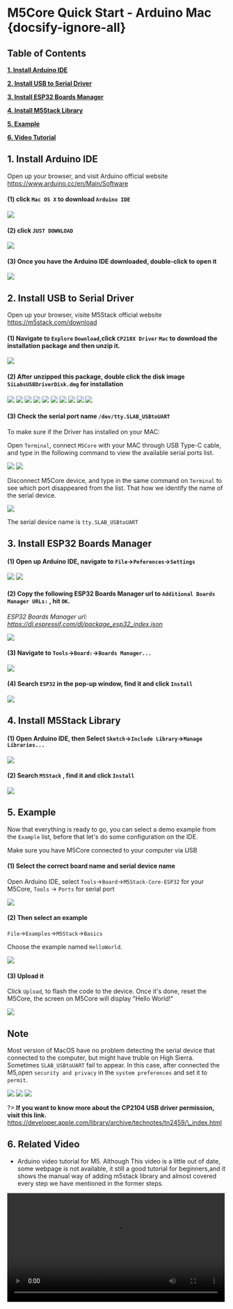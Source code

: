 # M5Core Quick Start - Arduino Mac {docsify-ignore-all}

## Table of Contents

**[1. Install Arduino IDE](#_1-install-Arduino-IDE)**

**[2. Install USB to Serial Driver](#_2-Install-USB-to-Serial-Driver)**

**[3. Install ESP32 Boards Manager](#_3-Install-ESP32-Boards-Manager)**

**[4. Install M5Stack Library](#_4-Install-M5Stack-Library)**

**[5. Example](#_5-Example)**

**[6. Video Tutorial](#_6-Related-Video)**

## 1. Install Arduino IDE

<!-- *注意：如果已经安装了 IDE，请直接从[步骤 2](#_2-安装串口驱动) 开始。* -->

Open up your browser, and visit Arduino official website https://www.arduino.cc/en/Main/Software

#### (1) click `Mac OS X` to download `Arduino IDE`

<img src="assets/img/getting_started_pics/m5stack_core/get_started_with_arduino_m5core/mac/macOS_download_arduino_ide.png">

#### (2) click `JUST DOWNLOAD` 

<img src="assets/img/getting_started_pics/m5stack_core/get_started_with_arduino_m5core/mac/macOS_download_arduino_ide_02.png">

#### (3) Once you have the Arduino IDE downloaded, double-click to open it

<img src="assets/img/getting_started_pics/m5stack_core/get_started_with_arduino_m5core/mac/macOS_download_arduino_ide_03.png">

## 2. Install USB to Serial Driver

Open up your browser, visite M5Stack official website  https://m5stack.com/download

#### (1)  Navigate to `Explore` `Download`,click `CP210X Driver` `Mac` to download the installation package and then unzip it.

<img src="assets/img/getting_started_pics/m5stack_core/get_started_with_arduino_m5core/mac/download_usb_driver_mac_01.png">

#### (2) After unzipped this package, double click the disk image `SiLabsUSBDriverDisk.dmg` for installation

<img src="assets/img/getting_started_pics/establish_serial_connection/macOS_CP2104_dmg.png">

<img src="assets/img/getting_started_pics/establish_serial_connection/macOS_CP2104_pkg.png">

<img src="assets/img/getting_started_pics/establish_serial_connection/2.png">

<img src="assets/img/getting_started_pics/establish_serial_connection/3.png">

<img src="assets/img/getting_started_pics/establish_serial_connection/4.png">

<img src="assets/img/getting_started_pics/establish_serial_connection/5.png">

<img src="assets/img/getting_started_pics/establish_serial_connection/6.png">

<img src="assets/img/getting_started_pics/establish_serial_connection/7.png">

<img src="assets/img/getting_started_pics/establish_serial_connection/8.png">

<img src="assets/img/getting_started_pics/establish_serial_connection/9.png">

#### (3) Check the serial port name `/dev/tty.SLAB_USBtoUART`

To make sure if the Driver has installed on your MAC:

Open `Terminal`, connect `M5Core` with your MAC through USB Type-C cable, and type in the following command to view the available serial ports list.

<img src="assets/img/getting_started_pics/m5stack_core/get_started_with_arduino_m5core/mac/check_serial_port_mac_01.png">

<img src="assets/img/getting_started_pics/m5stack_core/get_started_with_arduino_m5core/mac/check_serial_port_mac_02.png">

Disconnect M5Core device, and type in the same command on `Terminal`  to see which port disappeared from the list. 
That how we identify the name of the serial device.

<img src="assets/img/getting_started_pics/m5stack_core/get_started_with_arduino_m5core/mac/check_serial_port_mac_03.png">

The serial device name is `tty.SLAB_USBtoUART`

## 3. Install ESP32 Boards Manager

#### (1) Open up Arduino IDE, navigate to `File`->`Peferences`->`Settings`

<img src="assets/img/getting_started_pics/m5stack_core/get_started_with_arduino_m5core/mac/quick_start_arduino_mac_01.png">

<img src="assets/img/getting_started_pics/m5stack_core/get_started_with_arduino_m5core/mac/quick_start_arduino_mac_02.png">

#### (2) Copy the following ESP32 Boards Manager url to `Additional Boards Manager URLs:` , hit `OK`.

*ESP32 Boards Manager url: https://dl.espressif.com/dl/package_esp32_index.json*

<img src="assets/img/getting_started_pics/m5stack_core/get_started_with_arduino_m5core/mac/quick_start_arduino_mac_03.png">

#### (3) Navigate to `Tools`->`Board:`->`Boards Manager...`

<img src="assets/img/getting_started_pics/m5stack_core/get_started_with_arduino_m5core/mac/quick_start_arduino_mac_04.png">

#### (4) Search `ESP32` in the pop-up window, find it and  click `Install`

<img src="assets/img/getting_started_pics/m5stack_core/get_started_with_arduino_m5core/mac/quick_start_arduino_mac_05.png">

## 4. Install M5Stack Library

#### (1) Open Arduino IDE, then Select `Sketch`->`Include Library`->`Manage Libraries...`

<img src="assets/img/getting_started_pics/m5stack_core/get_started_with_arduino_m5core/windows/install_m5stack_lib_01.png">

#### (2) Search `M5Stack`  , find it and click `Install`

<img src="assets/img/getting_started_pics/m5stack_core/get_started_with_arduino_m5core/windows/install_m5stack_lib_02.png">

## 5. Example

Now that everything is ready to go, you can select a demo example from the `Example` list, before that let's do some configuration on the IDE. 

Make sure you have M5Core connected to your computer via USB

#### (1) Select the correct board name and serial device name

Open Arduino IDE, select `Tools`->`Board`->`M5Stack-Core-ESP32` for your M5Core, `Tools` -> `Ports` for serial port

<img src="assets/img/getting_started_pics/m5stack_core/get_started_with_arduino_m5core/mac/quick_start_arduino_mac_10.png">

#### (2) Then select an example

`File`->`Examples`->`M5Stack`->`Basics`

Choose the example named `HelloWorld`.

<img src="assets/img/getting_started_pics/m5stack_core/get_started_with_arduino_m5core/mac/quick_start_arduino_mac_09.png">

#### (3) Upload it
Click `Upload`, to flash the code to the device. Once it's done, reset the M5Core, the screen on M5Core will display "Hello World!"

<img src="assets/img/getting_started_pics/m5stack_core/get_started_with_arduino_m5core/mac/display_hello_world.png">

## Note

Most version of MacOS have no problem detecting the serial device that connected to the computer, but might have truble on High Sierra. Sometimes `SLAB_USBtoUART` fail to appear. In this case, after connected the M5,open `security and privacy` in the `system preferences` and set it to `permit`.

<img src="assets/img/getting_started_pics/m5stack_core/get_started_with_arduino_m5core/mac/macOS_security_and_privacy.png">

<img src="assets/img/getting_started_pics/m5stack_core/get_started_with_arduino_m5core/mac/macOS_security_and_privacy_01.png">

<img src="assets/img/getting_started_pics/m5stack_core/get_started_with_arduino_m5core/mac/macOS_security_and_privacy_02.png">

?> **If you want to know more about the CP2104 USB driver permission, visit this link.** https://developer.apple.com/library/archive/technotes/tn2459/\_index.html

## 6. Related Video

- Arduino video tutorial for M5. 
  Although This video is a little out of date, some webpage is not available, it still a good tutorial for beginners,and it shows the manual way of adding m5stack library and almost covered every step we have mentioned in the former steps.

<video width="500" controls>
    <source src="https://m5stack.oss-cn-shenzhen.aliyuncs.com/video/LukeVideo/M5Stack%20Arduino%20IDE%20Setup%20in%205%20minutes.mp4" type="video/mp4">
</video>
